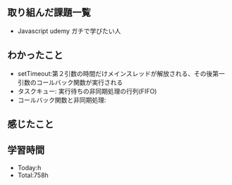## 取り組んだ課題一覧
- Javascript udemy ガチで学びたい人
## わかったこと
- setTimeout:第２引数の時間だけメインスレッドが解放される、その後第一引数のコールバック関数が実行される
- タスクキュー: 実行待ちの非同期処理の行列(FIFO)
- コールバック関数と非同期処理:
## 感じたこと

## 学習時間
- Today:h
- Total:758h
